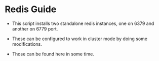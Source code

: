 # Redis Guide

- This script installs two standalone redis instances, one on 6379 and another on 6779 port.

- These can be configured to work in cluster mode by doing some modifications.

- Those can be found here in some time.
